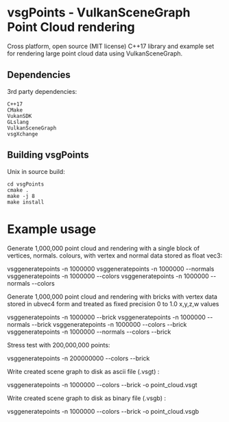 # vsgPoints - VulkanSceneGraph Point Cloud rendering

Cross platform, open source (MIT license) C++17 library and example set for rendering large point cloud data using VulkanSceneGraph.

## Dependencies

3rd party dependencies:

    C++17
    CMake
    VukanSDK
    GLslang
    VulkanSceneGraph
    vsgXchange

## Building vsgPoints

Unix in source build:

    cd vsgPoints
    cmake .
    make -j 8
    make install

# Example usage

Generate 1,000,000 point cloud and rendering with a single block of vertices, normals. colours, with vertex and normal data stored as float vec3:

   vsggeneratepoints -n 1000000
   vsggeneratepoints -n 1000000 --normals
   vsggeneratepoints -n 1000000 --colors
   vsggeneratepoints -n 1000000 --normals --colors

Generate 1,000,000 point cloud and rendering with bricks with vertex data stored in ubvec4 form and treated as fixed precision 0 to 1.0 x,y,z,w values

   vsggeneratepoints -n 1000000 --brick
   vsggeneratepoints -n 1000000 --normals --brick
   vsggeneratepoints -n 1000000 --colors --brick
   vsggeneratepoints -n 1000000 --normals --colors --brick

Stress test with 200,000,000 points:

   vsggeneratepoints -n 200000000 --colors --brick

Write created scene graph to disk as ascii file (.vsgt) :

   vsggeneratepoints -n 1000000 --colors --brick -o point_cloud.vsgt

Write created scene graph to disk as binary file (.vsgb) :

   vsggeneratepoints -n 1000000 --colors --brick -o point_cloud.vsgb
